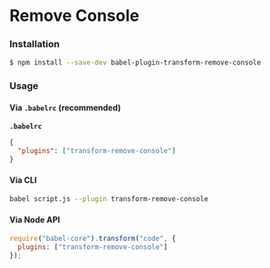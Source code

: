 # Remove Console

### Installation

```sh
$ npm install --save-dev babel-plugin-transform-remove-console
```

### Usage

#### Via `.babelrc` (recommended)

**`.babelrc`**

```json
{
  "plugins": ["transform-remove-console"]
}
```

#### Via CLI

```sh
babel script.js --plugin transform-remove-console
```

#### Via Node API

```js
require("babel-core").transform("code", {
  plugins: ["transform-remove-console"]
});
```
